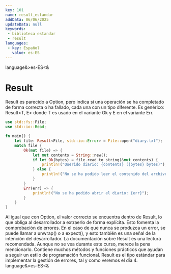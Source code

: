 ```yaml
---
key: 101
name: result_estandar
addData: 06/06/2025
updateData: null
keywords: 
 - biblioteca estandar
 - result
languages:
 - key: Español
   value: es-ES
---
```

language&>es-ES<&
# Result
Result es parecido a Option, pero indica si una operación se ha completado de forma correcta o ha fallado, cada una con un tipo diferente. Es genérico: Result<T, E> donde T es usado en el variante Ok y E en el variante Err.

```rust
use std::fs::File;
use std::io::Read;

fn main() {
    let file: Result<File, std::io::Error> = File::open("diary.txt");
    match file {
        Ok(mut file) => {
            let mut contents = String::new();
            if let Ok(bytes) = file.read_to_string(&mut contents) {
                println!("Querido diario: {contents} ({bytes} bytes)");
            } else {
                println!("No se ha podido leer el contenido del archivo");
            }
        }
        Err(err) => {
            println!("No se ha podido abrir el diario: {err}");
        }
    }
}
```

Al igual que con Option, el valor correcto se encuentra dentro de Result, lo que obliga al desarrollador a extraerlo de forma explícita. Esto fomenta la comprobación de errores. En el caso de que nunca se produzca un error, se puede llamar a unwrap() o a expect(), y esto también es una señal de la intención del desarrollador.
La documentación sobre Result es una lectura recomendada. Aunque no se vea durante este curso, merece la pena mencionarlo. Contiene muchos métodos y funciones prácticos que ayudan a seguir un estilo de programación funcional.
Result es el tipo estándar para implementar la gestión de errores, tal y como veremos el día 4.
language&>es-ES<&